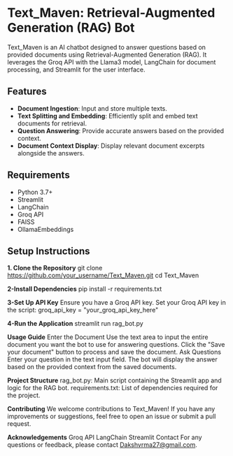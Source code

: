 # Text_Maven: Retrieval-Augmented Generation (RAG) Bot

Text_Maven is an AI chatbot designed to answer questions based on provided documents using Retrieval-Augmented Generation (RAG). It leverages the Groq API with the Llama3 model, LangChain for document processing, and Streamlit for the user interface.

## Features

- **Document Ingestion**: Input and store multiple texts.
- **Text Splitting and Embedding**: Efficiently split and embed text documents for retrieval.
- **Question Answering**: Provide accurate answers based on the provided context.
- **Document Context Display**: Display relevant document excerpts alongside the answers.

## Requirements

- Python 3.7+
- Streamlit
- LangChain
- Groq API
- FAISS
- OllamaEmbeddings

## Setup Instructions

**1. Clone the Repository**
   git clone https://github.com/your_username/Text_Maven.git
   cd Text_Maven

**2-Install Dependencies**
pip install -r requirements.txt

**3-Set Up API Key**
Ensure you have a Groq API key. Set your Groq API key in the script:
groq_api_key = "your_groq_api_key_here"

**4-Run the Application**
streamlit run rag_bot.py

**Usage Guide**
  Enter the Document
      Use the text area to input the entire document you want the bot to use for answering questions.
      Click the "Save your document" button to process and save the document.
  Ask Questions
      Enter your question in the text input field.
      The bot will display the answer based on the provided context from the saved documents.

**Project Structure**
    rag_bot.py: Main script containing the Streamlit app and logic for the RAG bot.
    requirements.txt: List of dependencies required for the project.

**Contributing**
We welcome contributions to Text_Maven! If you have any improvements or suggestions, feel free to open an issue or submit a pull request.

**Acknowledgements**
Groq API
LangChain
Streamlit
Contact
For any questions or feedback, please contact Dakshvrma27@gmail.com.
